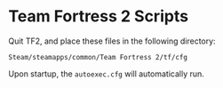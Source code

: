 # Team Fortress 2 Scripts

Quit TF2, and place these files in the following directory:

`Steam/steamapps/common/Team Fortress 2/tf/cfg`

Upon startup, the `autoexec.cfg` will automatically run.

